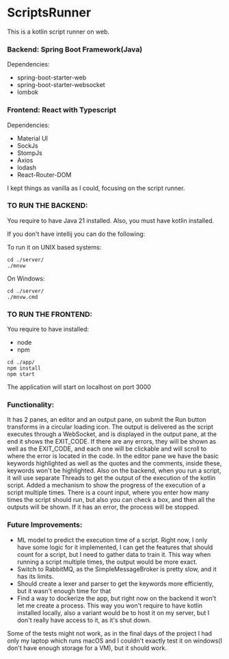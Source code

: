 # ScriptsRunner

This is a kotlin script runner on web.

### Backend: Spring Boot Framework(Java)
Dependencies:
+ spring-boot-starter-web
+ spring-boot-starter-websocket
+ lombok

### Frontend: React with Typescript
Dependencies:
+ Material UI
+ SockJs
+ StompJs
+ Axios
+ lodash
+ React-Router-DOM

I kept things as vanilla as I could, focusing on the script runner.

### TO RUN THE BACKEND:
You require to have Java 21 installed.
Also, you must have kotlin installed.

If you don't have intellij you can do the following:

To run it on UNIX based systems:
```
cd ./server/
./mnvw
```
On Windows:
```
cd ./server/
./mnvw.cmd
```

### TO RUN THE FRONTEND:
You require to have installed:
+ node
+ npm

```
cd ./app/
npm install
npm start
```

The application will start on localhost on port 3000


### Functionality:

It has 2 panes, an editor and an output pane, on submit the Run button transforms in a circular loading
icon. The output is delivered as the script executes through a WebSocket, and is displayed in the output
pane, at the end it shows the EXIT_CODE. If there are any errors, they will be shown as well as the EXIT_CODE, 
and each one will be clickable and will scroll to where the error is located in the code. In the editor pane
we have the basic keywords highlighted as well as the quotes and the comments, inside these, keywords
won't be highlighted. Also on the backend, when you run a script, it will use separate Threads to 
get the output of the execution of the kotlin script. Added a mechanism to show the progress of the 
execution of a script multiple times. There is a count input, where you enter how many times the script should
run, but also you can check a box, and then all the outputs will be shown. If it has an error, the process
will be stopped.

### Future Improvements:

+ ML model to predict the execution time of a script. Right now, I only have some logic for it implemented,
I can get the features that should count for a script, but I need to gather data to train it. This way
when running a script multiple times, the output would be more exact.
+ Switch to RabbitMQ, as the SimpleMessageBroker is pretty slow, and it has its limits.
+ Should create a lexer and parser to get the keywords more efficiently, but it wasn't enough time for that
+ Find a way to dockerize the app, but right now on the backend it won't let me create a process. This
way you won't require to have kotlin installed locally, also a variant would be to host it on my 
server, but I don't really have access to it, as it's shut down.


Some of the tests might not work, as in the final days of the project I had only my laptop which runs 
macOS and I couldn't exactly test it on windows(I don't have enough storage for a VM), but it should work.